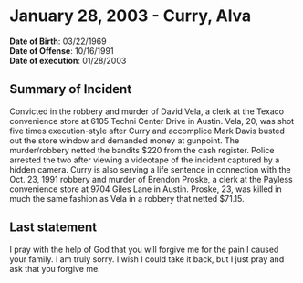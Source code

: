 # January 28, 2003 - Curry, Alva

**Date of Birth**: 03/22/1969<br/>
**Date of Offense**: 10/16/1991<br/>
**Date of execution**: 01/28/2003<br/>

## Summary of Incident
Convicted in the robbery and murder of David Vela, a clerk at the Texaco convenience store at 6105 Techni Center Drive in Austin. Vela, 20, was shot five times execution-style after Curry and accomplice Mark Davis busted out the store window and demanded money at gunpoint. The murder/robbery netted the bandits $220 from the cash register. Police arrested the two after viewing a videotape of the incident captured by a hidden camera. Curry is also serving a life sentence in connection with the Oct. 23, 1991 robbery and murder of Brendon Proske, a clerk at the Payless convenience store at 9704 Giles Lane in Austin. Proske, 23, was killed in much the same fashion as Vela in a robbery that netted $71.15.

## Last statement
I pray with the help of God that you will forgive me for the pain I caused your family. I am truly sorry. I wish I could take it back, but I just pray and ask that you forgive me.